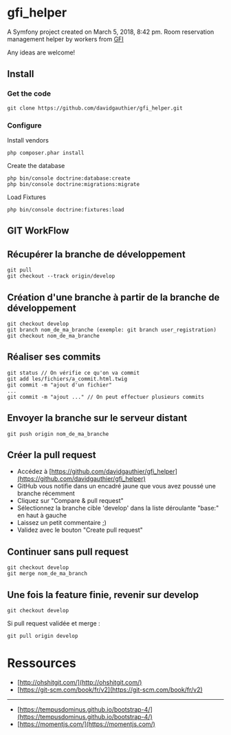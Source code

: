 # gfi_helper

A Symfony project created on March 5, 2018, 8:42 pm.
Room reservation management helper by workers from [GFI](http://gfi.fr)

Any ideas are welcome!

## Install

### Get the code

    git clone https://github.com/davidgauthier/gfi_helper.git

### Configure

Install vendors

    php composer.phar install

Create the database

    php bin/console doctrine:database:create
    php bin/console doctrine:migrations:migrate

Load Fixtures

    php bin/console doctrine:fixtures:load



## GIT WorkFlow

## Récupérer la branche de développement

	git pull
	git checkout --track origin/develop

## Création d'une branche à partir de la branche de développement

	git checkout develop
	git branch nom_de_ma_branche (exemple: git branch user_registration)
	git checkout nom_de_ma_branche

## Réaliser ses commits


	git status // On vérifie ce qu'on va commit
	git add les/fichiers/a_commit.html.twig
	git commit -m "ajout d'un fichier"
	...
	git commit -m "ajout ..." // On peut effectuer plusieurs commits

## Envoyer la branche sur le serveur distant

	git push origin nom_de_ma_branche

## Créer la pull request

- Accédez à [https://github.com/davidgauthier/gfi_helper](https://github.com/davidgauthier/gfi_helper)
- GitHub vous notifie dans un encadré jaune que vous avez poussé une branche récemment
- Cliquez sur "Compare & pull request"
- Sélectionnez la branche cible 'develop' dans la liste déroulante "base:" en haut à gauche
- Laissez un petit commentaire ;)
- Validez avec le bouton "Create pull request"

## Continuer sans pull request

	git checkout develop
	git merge nom_de_ma_branch

## Une fois la feature finie, revenir sur develop

	git checkout develop

Si pull request validée et merge :

	git pull origin develop

# Ressources
- [http://ohshitgit.com/](http://ohshitgit.com/)
- [https://git-scm.com/book/fr/v2](https://git-scm.com/book/fr/v2)
---
- [https://tempusdominus.github.io/bootstrap-4/](https://tempusdominus.github.io/bootstrap-4/)
- [https://momentjs.com/](https://momentjs.com/)

